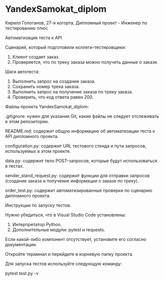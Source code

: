 # YandexSamokat_diplom
Кирилл Гологанов, 27-я когорта, Дипломный проект - Инженер по тестированию плюс

Автоматизация теста к API

Сценарий, который подготовили коллеги-тестировщики:

1. Клиент создает заказ.
2. Проверяется, что по треку заказа можно получить данные о заказе.

Шаги автотеста:

1. Выполнить запрос на создание заказа.
2. Сохранить номер трека заказа.
3. Выполнить запрос на получение заказа по треку заказа.
4. Проверить, что код ответа равен 200.

Файлы проекта YandexSamokat_diplom:

.gitignore: нужен для указания Git, какие файлы не следует отслеживать в этом репозитории.

README.md: содержит общую информацию об автоматизации теста к API дипломного проекта.

configuration.py: содержит URL тестового стенда и пути запросов, используемых в этом проекте.

data.py: содержит тело POST-запросов, которые будут использоваться в тестах.

sender_stand_request.py: содержит функции для отправки запросов (создание заказа и получение информации о заказе по треку).

order_test.py: содержит автоматизированные проверки по сценарию дипломного проекта.

Инструкции по запуску тестов.

Нужно убедиться, что в Visual Studio Code установлены:

1. Интерпретатор Python.
2. Дополнительные модули: pytest и requests.

Если какой-либо компонент отсутствует, установите его согласно документации.

Откройте терминал и перейдите в корневую папку проекта.

Для запуска тестов используйте следующую команду:

pytest test.py -v
